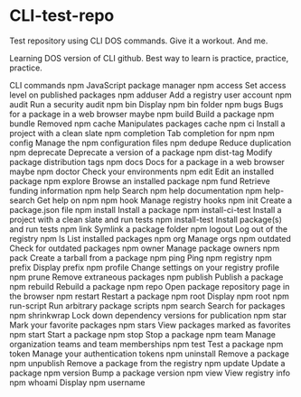 # CLI-test-repo
Test repository using CLI DOS commands.  Give it a workout. And me.
<!-- a work in progress for CLI dos. -->
Learning DOS version of CLI github.  Best way to learn is practice, practice, practice.

CLI commands
npm
JavaScript package manager
npm access
Set access level on published packages
npm adduser
Add a registry user account
npm audit
Run a security audit
npm bin
Display npm bin folder
npm bugs
Bugs for a package in a web browser maybe
npm build
Build a package
npm bundle
Removed
npm cache
Manipulates packages cache
npm ci
Install a project with a clean slate
npm completion
Tab completion for npm
npm config
Manage the npm configuration files
npm dedupe
Reduce duplication
npm deprecate
Deprecate a version of a package
npm dist-tag
Modify package distribution tags
npm docs
Docs for a package in a web browser maybe
npm doctor
Check your environments
npm edit
Edit an installed package
npm explore
Browse an installed package
npm fund
Retrieve funding information
npm help
Search npm help documentation
npm help-search
Get help on npm
npm hook
Manage registry hooks
npm init
Create a package.json file
npm install
Install a package
npm install-ci-test
Install a project with a clean slate and run tests
npm install-test
Install package(s) and run tests
npm link
Symlink a package folder
npm logout
Log out of the registry
npm ls
List installed packages
npm org
Manage orgs
npm outdated
Check for outdated packages
npm owner
Manage package owners
npm pack
Create a tarball from a package
npm ping
Ping npm registry
npm prefix
Display prefix
npm profile
Change settings on your registry profile
npm prune
Remove extraneous packages
npm publish
Publish a package
npm rebuild
Rebuild a package
npm repo
Open package repository page in the browser
npm restart
Restart a package
npm root
Display npm root
npm run-script
Run arbitrary package scripts
npm search
Search for packages
npm shrinkwrap
Lock down dependency versions for publication
npm star
Mark your favorite packages
npm stars
View packages marked as favorites
npm start
Start a package
npm stop
Stop a package
npm team
Manage organization teams and team memberships
npm test
Test a package
npm token
Manage your authentication tokens
npm uninstall
Remove a package
npm unpublish
Remove a package from the registry
npm update
Update a package
npm version
Bump a package version
npm view
View registry info
npm whoami
Display npm username
